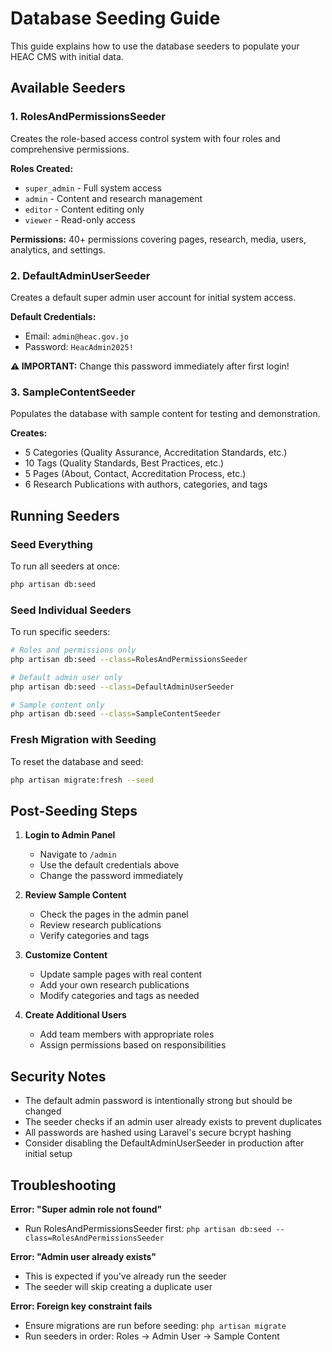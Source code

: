 # Database Seeding Guide

This guide explains how to use the database seeders to populate your HEAC CMS with initial data.

## Available Seeders

### 1. RolesAndPermissionsSeeder
Creates the role-based access control system with four roles and comprehensive permissions.

**Roles Created:**
- `super_admin` - Full system access
- `admin` - Content and research management
- `editor` - Content editing only
- `viewer` - Read-only access

**Permissions:** 40+ permissions covering pages, research, media, users, analytics, and settings.

### 2. DefaultAdminUserSeeder
Creates a default super admin user account for initial system access.

**Default Credentials:**
- Email: `admin@heac.gov.jo`
- Password: `HeacAdmin2025!`

**⚠️ IMPORTANT:** Change this password immediately after first login!

### 3. SampleContentSeeder
Populates the database with sample content for testing and demonstration.

**Creates:**
- 5 Categories (Quality Assurance, Accreditation Standards, etc.)
- 10 Tags (Quality Standards, Best Practices, etc.)
- 5 Pages (About, Contact, Accreditation Process, etc.)
- 6 Research Publications with authors, categories, and tags

## Running Seeders

### Seed Everything
To run all seeders at once:
```bash
php artisan db:seed
```

### Seed Individual Seeders
To run specific seeders:
```bash
# Roles and permissions only
php artisan db:seed --class=RolesAndPermissionsSeeder

# Default admin user only
php artisan db:seed --class=DefaultAdminUserSeeder

# Sample content only
php artisan db:seed --class=SampleContentSeeder
```

### Fresh Migration with Seeding
To reset the database and seed:
```bash
php artisan migrate:fresh --seed
```

## Post-Seeding Steps

1. **Login to Admin Panel**
   - Navigate to `/admin`
   - Use the default credentials above
   - Change the password immediately

2. **Review Sample Content**
   - Check the pages in the admin panel
   - Review research publications
   - Verify categories and tags

3. **Customize Content**
   - Update sample pages with real content
   - Add your own research publications
   - Modify categories and tags as needed

4. **Create Additional Users**
   - Add team members with appropriate roles
   - Assign permissions based on responsibilities

## Security Notes

- The default admin password is intentionally strong but should be changed
- The seeder checks if an admin user already exists to prevent duplicates
- All passwords are hashed using Laravel's secure bcrypt hashing
- Consider disabling the DefaultAdminUserSeeder in production after initial setup

## Troubleshooting

**Error: "Super admin role not found"**
- Run RolesAndPermissionsSeeder first: `php artisan db:seed --class=RolesAndPermissionsSeeder`

**Error: "Admin user already exists"**
- This is expected if you've already run the seeder
- The seeder will skip creating a duplicate user

**Error: Foreign key constraint fails**
- Ensure migrations are run before seeding: `php artisan migrate`
- Run seeders in order: Roles → Admin User → Sample Content
